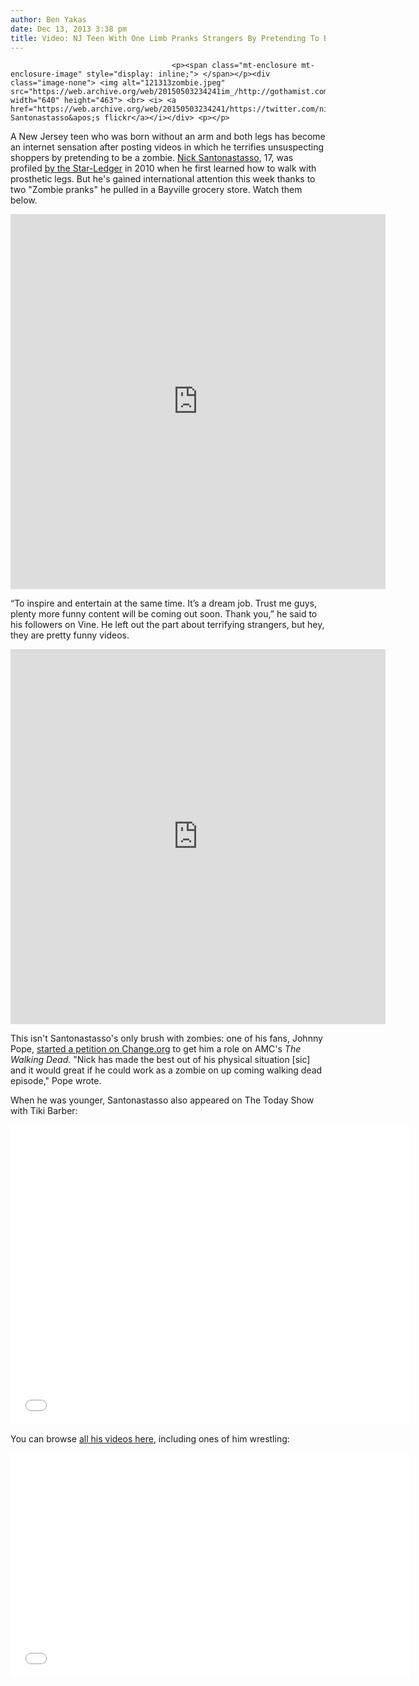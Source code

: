 ```yaml
---
author: Ben Yakas
date: Dec 13, 2013 3:38 pm
title: Video: NJ Teen With One Limb Pranks Strangers By Pretending To Be Zombie
---
```


	
										<p><span class="mt-enclosure mt-enclosure-image" style="display: inline;"> </span></p><div class="image-none"> <img alt="121313zombie.jpeg" src="https://web.archive.org/web/20150503234241im_/http://gothamist.com/attachments/byakas/121313zombie.jpeg" width="640" height="463"> <br> <i> <a href="https://web.archive.org/web/20150503234241/https://twitter.com/nicksanto534/status/393115848669691904">Nick Santonastasso&apos;s flickr</a></i></div> <p></p>

<p>A New Jersey teen who was born without an arm and both legs has become an internet sensation after posting videos in which he terrifies unsuspecting shoppers by pretending to be a zombie. <a href="https://web.archive.org/web/20150503234241/https://twitter.com/nicksanto534">Nick Santonastasso</a>, 17, was profiled <a href="https://web.archive.org/web/20150503234241/http://blog.nj.com/njv_bob_braun/2010/03/nj_14-year-old_boy_born_with_o.html">by the Star-Ledger</a> in 2010 when he first learned how to walk with prosthetic legs. But he&apos;s gained international attention this week thanks to two &quot;Zombie pranks&quot; he pulled in a Bayville grocery store. Watch them below.</p>

<center><iframe class="vine-embed" src="https://web.archive.org/web/20150503234241if_/https://vine.co/v/hUtKn1i3FEW/embed/simple" width="600" height="600" frameborder="0"></iframe><script async src="//web.archive.org/web/20150503234241js_/http://platform.vine.co/static/scripts/embed.js" charset="utf-8"></script></center>

<p>&#x201C;To inspire and entertain at the same time. It&#x2019;s a dream job. Trust me guys, plenty more funny content will be coming out soon. Thank you,&#x201D; he said to his followers on Vine. He left out the part about terrifying strangers, but hey, they are pretty funny videos.</p>

<center><iframe class="vine-embed" src="https://web.archive.org/web/20150503234241if_/https://vine.co/v/hQWjqnpwA7Z/embed/simple" width="600" height="600" frameborder="0"></iframe><script async src="//web.archive.org/web/20150503234241js_/http://platform.vine.co/static/scripts/embed.js" charset="utf-8"></script></center>

<p>This isn&apos;t Santonastasso&apos;s only brush with zombies: one of his fans, Johnny Pope, <a href="https://web.archive.org/web/20150503234241/https://www.change.org/petitions/get-nick-santonastasso-on-walking-dead-please-robert-kirkman-put-nick-on-walking-dead#">started a petition on Change.org</a> to get him a role on AMC&apos;s <em>The Walking Dead.</em> &quot;Nick has made the best out of his physical situation [sic] and it would great if he could work as a zombie on up coming walking dead episode,&quot; Pope wrote. </p>

<p>When he was younger, Santonastasso also appeared on The Today Show with Tiki Barber:</p>

<p><iframe width="640" height="480" src="//web.archive.org/web/20150503234241if_/http://www.youtube.com/embed/P2u23mtkHig" frameborder="0" allowfullscreen></iframe></p>

<p>You can browse <a href="https://web.archive.org/web/20150503234241/https://www.youtube.com/user/NickSanto534/videos">all his videos here</a>, including ones of him wrestling:</p>

<p><iframe width="640" height="360" src="//web.archive.org/web/20150503234241if_/http://www.youtube.com/embed/tRG9AxdK4MM" frameborder="0" allowfullscreen></iframe></p>					
										
									
				
